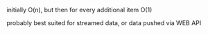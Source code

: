  initially O(n), but then for every additional item O(1)
 
 probably best suited for streamed data, or data pushed via WEB API
